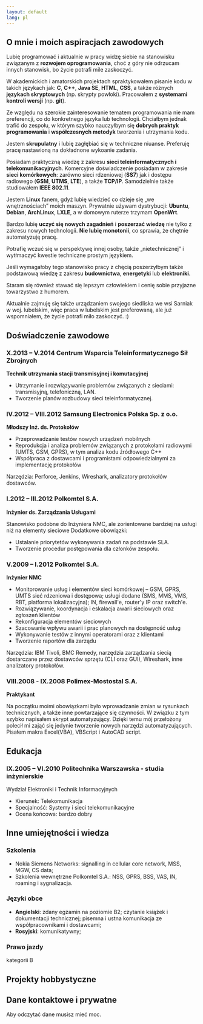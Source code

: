 ```yaml
---
layout: default
lang: pl
---
```


## <a name="ja_i_kariera"></a>O mnie i moich aspiracjach zawodowych

Lubię programować i aktualnie w pracy widzę siebie na stanowisku związanym z **rozwojem oprogramowania**, choć z góry nie odrzucam innych stanowisk, bo życie potrafi mile zaskoczyć.

W akademickich i amatorskich projektach spraktykowałem pisanie kodu w takich językach jak: **C**, **C++**, **Java SE**, **HTML**, **CSS**, a także różnych **językach skryptowych** (np. skrypty powłoki). Pracowałem z **systemami kontroli wersji** (np. **git**).

Ze względu na szerokie zainteresowanie tematem programowania nie mam preferencji, co do konkretnego języka lub technologii. Chciałbym jednak trafić do zespołu, w którym szybko nauczyłbym się **dobrych praktyk programowania** i **współczesnych metodyk** tworzenia i utrzymania kodu.

Jestem **skrupulatny** i lubię zagłębiać się w techniczne niuanse. Preferuję pracę nastawioną na dokładnone wykoanie zadania.

Posiadam praktyczną wiedzę z zakresu **sieci teleinformatycznych i telekomunikacyjnych**. Komercyjne doświadczenie posiadam w zakresie **sieci komórkowych**: zarówno sieci rdzeniowej (**SS7**) jak i dostępu radiowego (**GSM**, **UTMS**, **LTE**), a także **TCP/IP**. Samodzielnie także studiowałem **IEEE 802.11**.

Jestem **Linux** fanem, gdyż lubię wiedzieć co dzieje się „we wnętrznościach” moich maszyn. Prywatnie używam dystrybucji: **Ubuntu**, **Debian**, **ArchLinux**, **LXLE**, a w domowym ruterze trzymam **OpenWrt**.

Bardzo lubię **uczyć się nowych zagadnień** i **poszerzać wiedzę** nie tylko z zakresu nowych technologii. **Nie lubię monotonii**, co sprawia, że chętnie automatyzuję pracę.

Potrafię wczuć się w perspektywę innej osoby, także „nietechnicznej” i wytłmaczyć kwestie techniczne prostym językiem.

Jeśli wymagałoby tego stanowisko pracy z chęcią poszerzyłbym także podstawową wiedzę z zakresu **budownictwa**, **energetyki** lub **elektroniki**.

Staram się również stawać się lepszym człowiekiem i cenię sobie przyjazne towarzystwo z humorem.

Aktualnie zajmuję się także urządzaniem swojego siedliska we wsi Sarniak w woj. lubelskim, więc praca w lubelskim jest preferowaną, ale już wspomniałem, że życie potrafi miło zaskoczyć. :)

## <a name="doswiadczenie"></a>Doświadczenie zawodowe

### **X.2013 – V.2014** Centrum Wsparcia Teleinformatycznego Sił Zbrojnych
**Technik utrzymania stacji transmisyjnej i komutacyjnej**

- Utrzymanie i rozwiązywanie problemów związanych z sieciami: transmisyjną, telefoniczną, LAN.
- Tworzenie planów rozbudowy sieci teleinformatycznej.

### **IV.2012 – VIII.2012** Samsung Electronics Polska Sp. z o.o.
**Młodszy Inż. ds. Protokołów**

- Przeprowadzanie testów nowych urządzeń mobilnych
- Reprodukcja i analiza problemów związanych z protokołami radiowymi (UMTS, GSM, GPRS), w tym analiza kodu źródłowego C++
- Współpraca z dostawcami i programistami odpowiedzialnymi za implementację protokołów

Narzędzia: Perforce, Jenkins, Wireshark, analizatory protokołów dostawców.

### **I.2012 – III.2012** Polkomtel S.A.
**Inżynier ds. Zarządzania Usługami**

Stanowisko podobne do Inżyniera NMC, ale zorientowane bardziej na usługi niż na elementy sieciowe
Dodatkowe obowiązki:
- Ustalanie priorytetów wykonywania zadań na podstawie SLA.
- Tworzenie procedur postępowania dla członków zespołu.

### **V.2009 – I.2012** Polkomtel S.A.
**Inżynier NMC**

- Monitorowanie usług i elementów sieci komórkowej – GSM, GPRS, UMTS sieć rdzeniowa i dostępowa; usługi dodane (SMS, MMS, VMS, RBT, platforma lokalizacyjna); IN, firewall'e, router'y IP oraz switch'e.
- Rozwiązywanie, koordynacja i eskalacja awarii sieciowych oraz zgłoszeń klientów
- Rekonfiguracja elementów sieciowych
- Szacowanie wpływu awarii i prac planowych na dostępność usług
- Wykonywanie testów z innymi operatorami oraz z klientami
- Tworzenie raportów dla zarządu

Narzędzia: IBM Tivoli, BMC Remedy, narzędzia zarządzania siecią dostarczane przez dostawców sprzętu (CLI oraz GUI), Wireshark, inne analizatory protokołów.

### **VIII.2008 - IX.2008** Polimex-Mostostal S.A.
**Praktykant**

Na początku moimi obowiązkami było wprowadzanie zmian w rysunkach technicznych, a także inne powtarzające się czynności. W związku z tym szybko napisałem skrypt automatyzujący. Dzięki temu mój przełożony polecił mi zająć się jedynie tworzenie nowych narzędzi automatyzujących. Pisałem makra Excel(VBA), VBScript i AutoCAD script.

## <a name="edukacja"></a>Edukacja

### **IX.2005 – VI.2010**  Politechnika Warszawska - studia inżynierskie
Wydział Elektroniki i Technik Informacyjnych

- Kierunek: Telekomunikacja
- Specjalność: Systemy i sieci telekomunikacyjne
- Ocena końcowa: bardzo dobry

## <a name="inne"></a>Inne umiejętności i wiedza

### Szkolenia

- Nokia Siemens Networks: signalling in cellular core network, MSS, MGW, CS data;
- Szkolenia wewnętrzne Polkomtel S.A.: NSS, GPRS, BSS, VAS, IN, roaming i sygnalizacja.

### Języki obce
- **Angielski**: zdany egzamin na poziomie B2; czytanie książek i dokumentacji technicznej; pisemna i ustna komunikacja ze współpracownikami i dostawcami;
- **Rosyjski**: komunikatywny;

### Prawo jazdy
kategorii B

## <a name="projekty"></a>Projekty hobbystyczne

## <a name="ukryte"></a>Dane kontaktowe i prywatne

Aby odczytać dane musisz mieć moc.
